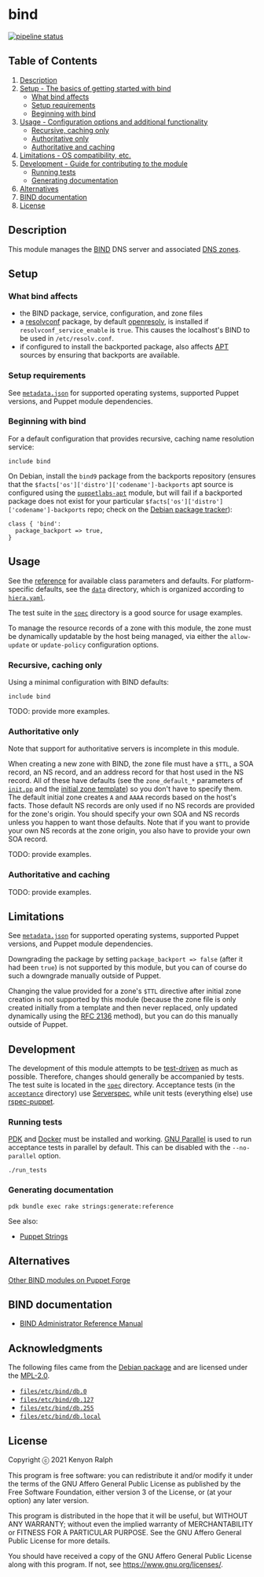 <!-- SPDX-License-Identifier: AGPL-3.0-or-later -->

# bind

[![pipeline status](https://gitlab.com/kenyon/puppet-bind/badges/main/pipeline.svg)](https://gitlab.com/kenyon/puppet-bind/-/commits/main)

## Table of Contents

1. [Description](#description)
1. [Setup - The basics of getting started with bind](#setup)
   - [What bind affects](#what-bind-affects)
   - [Setup requirements](#setup-requirements)
   - [Beginning with bind](#beginning-with-bind)
1. [Usage - Configuration options and additional functionality](#usage)
   - [Recursive, caching only](#recursive-caching-only)
   - [Authoritative only](#authoritative-only)
   - [Authoritative and caching](#authoritative-and-caching)
1. [Limitations - OS compatibility, etc.](#limitations)
1. [Development - Guide for contributing to the module](#development)
   - [Running tests](#running-tests)
   - [Generating documentation](#generating-documentation)
1. [Alternatives](#alternatives)
1. [BIND documentation](#bind-documentation)
1. [License](#license)

## Description

This module manages the [BIND](https://www.isc.org/bind/) DNS server and associated [DNS
zones](https://en.wikipedia.org/wiki/DNS_zone).

## Setup

### What bind affects

- the BIND package, service, configuration, and zone files
- a [resolvconf](https://en.wikipedia.org/wiki/Resolvconf) package, by default
  [openresolv](https://roy.marples.name/projects/openresolv/), is installed if
  `resolvconf_service_enable` is `true`. This causes the localhost's BIND to be used in
  `/etc/resolv.conf`.
- if configured to install the backported package, also affects
  [APT](https://tracker.debian.org/pkg/apt) sources by ensuring that backports are available.

### Setup requirements

See [`metadata.json`](metadata.json) for supported operating systems, supported Puppet versions,
and Puppet module dependencies.

### Beginning with bind

For a default configuration that provides recursive, caching name resolution service:

```puppet
include bind
```

On Debian, install the `bind9` package from the backports repository (ensures that the
`$facts['os']['distro']['codename']-backports` apt source is configured using the
[`puppetlabs-apt`](https://github.com/puppetlabs/puppetlabs-apt) module, but will fail if a
backported package does not exist for your particular
`$facts['os']['distro']['codename']-backports` repo; check on the [Debian package
tracker](https://tracker.debian.org/pkg/bind9)):

```puppet
class { 'bind':
  package_backport => true,
}
```

## Usage

See the [reference](REFERENCE.md) for available class parameters and defaults. For
platform-specific defaults, see the [`data`](data) directory, which is organized according to
[`hiera.yaml`](hiera.yaml).

The test suite in the [`spec`](spec) directory is a good source for usage examples.

To manage the resource records of a zone with this module, the zone must be dynamically updatable
by the host being managed, via either the `allow-update` or `update-policy` configuration
options.

### Recursive, caching only

Using a minimal configuration with BIND defaults:

```puppet
include bind
```

TODO: provide more examples.

### Authoritative only

Note that support for authoritative servers is incomplete in this module.

When creating a new zone with BIND, the zone file must have a `$TTL`, a SOA record, an NS record,
and an address record for that host used in the NS record. All of these have defaults (see the
`zone_default_*` parameters of [`init.pp`](manifests/init.pp) and the [initial zone
template](templates/db.empty.epp)) so you don't have to specify them. The default initial zone
creates `A` and `AAAA` records based on the host's facts. Those default NS records are only used
if no NS records are provided for the zone's origin. You should specify your own SOA and NS
records unless you happen to want those defaults. Note that if you want to provide your own NS
records at the zone origin, you also have to provide your own SOA record.

TODO: provide examples.

### Authoritative and caching

TODO: provide examples.

## Limitations

See [`metadata.json`](metadata.json) for supported operating systems, supported Puppet versions,
and Puppet module dependencies.

Downgrading the package by setting `package_backport => false` (after it had been `true`) is not
supported by this module, but you can of course do such a downgrade manually outside of Puppet.

Changing the value provided for a zone's `$TTL` directive after initial zone creation is not
supported by this module (because the zone file is only created initially from a template and
then never replaced, only updated dynamically using the [RFC
2136](https://tools.ietf.org/html/rfc2136) method), but you can do this manually outside of
Puppet.

## Development

The development of this module attempts to be
[test-driven](https://en.wikipedia.org/wiki/Test-driven_development) as much as possible.
Therefore, changes should generally be accompanied by tests. The test suite is located in the
[`spec`](spec) directory. Acceptance tests (in the [`acceptance`](spec/acceptance) directory) use
[Serverspec](https://serverspec.org/), while unit tests (everything else) use
[rspec-puppet](https://rspec-puppet.com/).

### Running tests

[PDK](https://puppet.com/docs/puppet/latest/pdk_install.html) and
[Docker](https://docs.docker.com/engine/) must be installed and working.
[GNU Parallel](https://tracker.debian.org/pkg/parallel) is used to run acceptance tests in
parallel by default. This can be disabled with the `--no-parallel` option.

```console
./run_tests
```

### Generating documentation

```console
pdk bundle exec rake strings:generate:reference
```

See also:

- [Puppet Strings](https://puppet.com/docs/puppet/latest/puppet_strings.html)

## Alternatives

[Other BIND modules on Puppet Forge](https://forge.puppet.com/modules?q=bind)

## BIND documentation

- [BIND Administrator Reference Manual](https://bind9.readthedocs.io/)

## Acknowledgments

The following files came from the [Debian package](https://tracker.debian.org/pkg/bind9) and are
licensed under the [MPL-2.0](https://www.mozilla.org/en-US/MPL/2.0/).

- [`files/etc/bind/db.0`](files/etc/bind/db.0)
- [`files/etc/bind/db.127`](files/etc/bind/db.127)
- [`files/etc/bind/db.255`](files/etc/bind/db.255)
- [`files/etc/bind/db.local`](files/etc/bind/db.local)

## License

Copyright ⓒ 2021 Kenyon Ralph

This program is free software: you can redistribute it and/or modify
it under the terms of the GNU Affero General Public License as
published by the Free Software Foundation, either version 3 of the
License, or (at your option) any later version.

This program is distributed in the hope that it will be useful,
but WITHOUT ANY WARRANTY; without even the implied warranty of
MERCHANTABILITY or FITNESS FOR A PARTICULAR PURPOSE.  See the
GNU Affero General Public License for more details.

You should have received a copy of the GNU Affero General Public License
along with this program.  If not, see <https://www.gnu.org/licenses/>.
